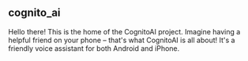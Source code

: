 ## cognito_ai



Hello there! This is the home of the CognitoAI project. Imagine having a helpful friend on your phone – that's what CognitoAI is all about! It's a friendly voice assistant for both Android and iPhone.
